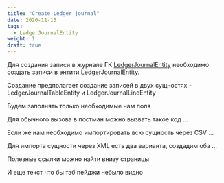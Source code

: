 ```yaml
---
title: "Create Ledger journal"
date: 2020-11-15
tags:
  - LedgerJournalEntity
weight: 1
draft: true
---
```


Для создания записи в журнале ГК [LedgerJournalEntity](LedgerJournalEntity) необходимо создать записи в энтити LedgerJournalEntity.

Создание предполагает создание записей в двух сущностях - LedgerJournalTableEntity и LedgerJournalLineEntity

Будем заполнять только необходимые нам поля

Для обычного вызова в постман можно вызвать такое код ...

Если же нам необходимо импортировать всю сущность через CSV ...

Для импорта сущности через XML есть два варианта, создадим оба ...

Полезные ссылки можно найти внизу страницы

И еще текст что бы таб пейджи небыло видно

